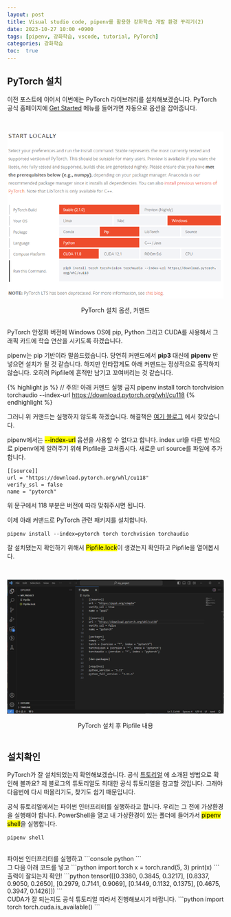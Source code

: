 ```yaml
---
layout: post
title: Visual studio code, pipenv를 활용한 강화학습 개발 환경 꾸리기(2)
date: 2023-10-27 10:00 +0900
tags: [pipenv, 강화학습, vscode, tutorial, PyTorch]
categories: 강화학습
toc:  true
---
```


## PyTorch 설치

이전 포스트에 이어서 이번에는 PyTorch 라이브러리를 설치해보겠습니다.
PyTorch 공식 홈페이지에 [Get Started](https://pytorch.org/get-started/locally/) 메뉴를 들어가면 자동으로 옵션을 잡아줍니다.

<br/>

![torch_start](/assets/img/RL_2/torch_start.png "pytorch start page")
<center>PyTorch 설치 옵션, 커맨드</center>

<br/>

PyTorch 안정화 버전에 Windows OS에 pip, Python 그리고 CUDA를 사용해서 그래픽 카드에 학습 연산을 시키도록 하겠습니다.

pipenv는 pip 기반이라 말씀드렸습니다. 당연히 커맨드에서 __pip3__ 대신에 __pipenv__ 만 넣으면 설치가 될 것 같습니다.
하지만 안타깝게도 아래 커맨드는 정상적으로 동작하지 않습니다.
오히려 Pipfile에 흔적만 남기고 꼬여버리는 것 같습니다.

{% highlight js %}
// 주의! 아래 커맨드 실행 금지
pipenv install torch torchvision torchaudio --index-url https://download.pytorch.org/whl/cu118
{% endhighlight %}

그러니 위 커맨드는 실행하지 않도록 하겠습니다.
해결책은 [여기 블로그](https://velog.io/@sihyeong671/Pipenv-PyTorch-%ED%99%98%EA%B2%BD%EC%84%A4%EC%A0%95) 에서 찾았습니다.

pipenv에서는 <mark>--index-url</mark> 옵션을 사용할 수 없다고 합니다.
index url을 다른 방식으로 pipenv에게 알려주기 위해 Pipfile을 고쳐줍시다.
새로운 url source를 파일에 추가합니다.

```console
[[source]]
url = "https://download.pytorch.org/whl/cu118"
verify_ssl = false
name = "pytorch"
```

위 문구에서 118 부분은 버전에 따라 맞춰주시면 됩니다.


이제 아래 커맨드로 PyTorch 관련 패키지를 설치합니다.

```console
pipenv install --index=pytorch torch torchvision torchaudio
```

잘 설치됐는지 확인하기 위해서 <mark>Pipfile.lock</mark>이 생겼는지 확인하고 Pipfile을 열어봅시다.

<br/>

![pytorch_pipfile](/assets/img/RL_2/pytorch_pipfile.png "pytorch pipfile")
<center>PyTorch 설치 후 Pipfile 내용</center>

<br/>



## 설치확인

PyTorch가 잘 설치되었는지 확인해보겠습니다.
공식 [튜토리얼](https://pytorch.org/get-started/locally/#windows-verification) 에 소개된 방법으로 확인해 볼까요?
제 블로그의 튜토리얼도 최대한 공식 튜토리얼을 참고할 것입니다.
그래야 다음번에 다시 떠올리기도, 찾기도 쉽기 때문입니다.

공식 튜토리얼에서는 파이썬 인터프리터를 실행하라고 합니다.
우리는 그 전에 가상환경을 실행해야 합니다.
PowerShell을 열고 내 가상환경이 있는 폴더에 들어가서 <mark>pipenv shell</mark>을 실행합니다.

```console
pipenv shell
```

<br/>
파이썬 인터프리터를 실행하고
```console
python
```

<br/>
그 다음 아래 코드를 넣고
```python
import torch
x = torch.rand(5, 3)
print(x)
```
<br/>
출력이 잘되는지 확인!
```python
tensor([[0.3380, 0.3845, 0.3217],
        [0.8337, 0.9050, 0.2650],
        [0.2979, 0.7141, 0.9069],
        [0.1449, 0.1132, 0.1375],
        [0.4675, 0.3947, 0.1426]])
```

<br/>
CUDA가 잘 되는지도 공식 튜토리얼 따라서 진행해보시기 바랍니다.
```python
import torch
torch.cuda.is_available()
```